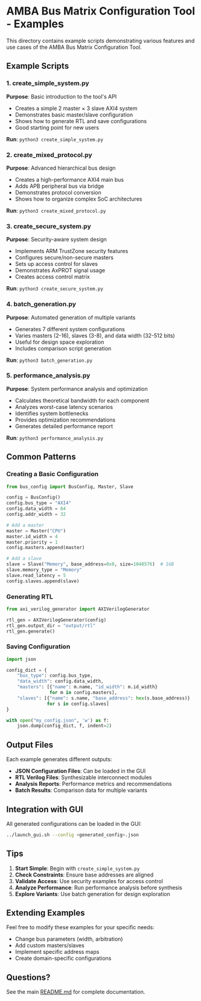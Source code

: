 # AMBA Bus Matrix Configuration Tool - Examples

This directory contains example scripts demonstrating various features and use cases of the AMBA Bus Matrix Configuration Tool.

## Example Scripts

### 1. create_simple_system.py
**Purpose**: Basic introduction to the tool's API
- Creates a simple 2 master × 3 slave AXI4 system
- Demonstrates basic master/slave configuration
- Shows how to generate RTL and save configurations
- Good starting point for new users

**Run**: `python3 create_simple_system.py`

### 2. create_mixed_protocol.py
**Purpose**: Advanced hierarchical bus design
- Creates a high-performance AXI4 main bus
- Adds APB peripheral bus via bridge
- Demonstrates protocol conversion
- Shows how to organize complex SoC architectures

**Run**: `python3 create_mixed_protocol.py`

### 3. create_secure_system.py
**Purpose**: Security-aware system design
- Implements ARM TrustZone security features
- Configures secure/non-secure masters
- Sets up access control for slaves
- Demonstrates AxPROT signal usage
- Creates access control matrix

**Run**: `python3 create_secure_system.py`

### 4. batch_generation.py
**Purpose**: Automated generation of multiple variants
- Generates 7 different system configurations
- Varies masters (2-16), slaves (3-8), and data width (32-512 bits)
- Useful for design space exploration
- Includes comparison script generation

**Run**: `python3 batch_generation.py`

### 5. performance_analysis.py
**Purpose**: System performance analysis and optimization
- Calculates theoretical bandwidth for each component
- Analyzes worst-case latency scenarios
- Identifies system bottlenecks
- Provides optimization recommendations
- Generates detailed performance report

**Run**: `python3 performance_analysis.py`

## Common Patterns

### Creating a Basic Configuration
```python
from bus_config import BusConfig, Master, Slave

config = BusConfig()
config.bus_type = "AXI4"
config.data_width = 64
config.addr_width = 32

# Add a master
master = Master("CPU")
master.id_width = 4
master.priority = 1
config.masters.append(master)

# Add a slave
slave = Slave("Memory", base_address=0x0, size=1048576)  # 1GB
slave.memory_type = "Memory"
slave.read_latency = 5
config.slaves.append(slave)
```

### Generating RTL
```python
from axi_verilog_generator import AXIVerilogGenerator

rtl_gen = AXIVerilogGenerator(config)
rtl_gen.output_dir = "output/rtl"
rtl_gen.generate()
```

### Saving Configuration
```python
import json

config_dict = {
    "bus_type": config.bus_type,
    "data_width": config.data_width,
    "masters": [{"name": m.name, "id_width": m.id_width} 
                for m in config.masters],
    "slaves": [{"name": s.name, "base_address": hex(s.base_address)} 
               for s in config.slaves]
}

with open("my_config.json", 'w') as f:
    json.dump(config_dict, f, indent=2)
```

## Output Files

Each example generates different outputs:

- **JSON Configuration Files**: Can be loaded in the GUI
- **RTL Verilog Files**: Synthesizable interconnect modules
- **Analysis Reports**: Performance metrics and recommendations
- **Batch Results**: Comparison data for multiple variants

## Integration with GUI

All generated configurations can be loaded in the GUI:
```bash
../launch_gui.sh --config <generated_config>.json
```

## Tips

1. **Start Simple**: Begin with `create_simple_system.py`
2. **Check Constraints**: Ensure base addresses are aligned
3. **Validate Access**: Use security examples for access control
4. **Analyze Performance**: Run performance analysis before synthesis
5. **Explore Variants**: Use batch generation for design exploration

## Extending Examples

Feel free to modify these examples for your specific needs:
- Change bus parameters (width, arbitration)
- Add custom masters/slaves
- Implement specific address maps
- Create domain-specific configurations

## Questions?

See the main [README.md](../README.md) for complete documentation.
